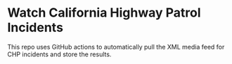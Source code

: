 # Watch California Highway Patrol Incidents
This repo uses GitHub actions to automatically pull the XML media feed for CHP incidents and store the results.

